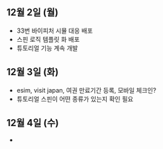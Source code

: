 
## 12월 2일 (월)

- 33번 바이피처 시뮬 대응 배포
- 스핀 로직 템플릿 화 배포
- 튜토리얼 기능 계속 개발


## 12월  3일 (화)

- esim, visit japan, 여권 만료기간 등록, 모바일 체크인?
- 튜토리얼 스핀이 어떤 종류가 있는지 확인 필요

## 12월 4일 (수)

- 